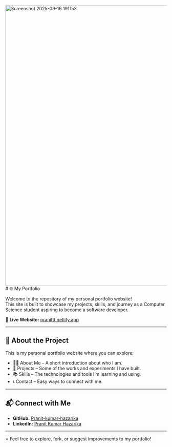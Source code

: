 <img width="1572" height="876" alt="Screenshot 2025-09-16 191153" src="https://github.com/user-attachments/assets/ef1afc02-e503-4ef2-8b23-fc54236c1bb1" /># 🌐 My Portfolio

Welcome to the repository of my personal portfolio website!  
This site is built to showcase my projects, skills, and journey as a Computer Science student aspiring to become a software developer.  

🚀 **Live Website:** [pranittt.netlify.app](https://pranittt.netlify.app)

---

## 📖 About the Project
This is my personal portfolio website where you can explore:
- 👨‍💻 About Me – A short introduction about who I am.  
- 💼 Projects – Some of the works and experiments I have built.  
- 📚 Skills – The technologies and tools I’m learning and using.  
- 📞 Contact – Easy ways to connect with me.  

---

## 📬 Connect with Me
- **GitHub:** [Pranit-kumar-hazarika](https://github.com/Pranit-kumar-hazarika)  
- **LinkedIn:** [Pranit Kumar Hazarika](https://www.linkedin.com/in/pranit-kumar-hazarika-64302937a/)  

---

⭐ Feel free to explore, fork, or suggest improvements to my portfolio!
